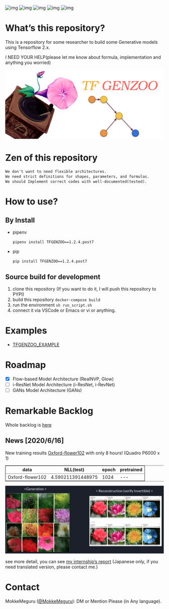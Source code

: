 ![img](https://github.com/MokkeMeguru/TFGENZOO/workflows/tensorflow%20test/badge.svg?branch=master)
![img](https://img.shields.io/badge/License-MIT-yellow.svg)
![img](https://img.shields.io/badge/python-3.7-blue.svg)
![img](https://img.shields.io/badge/tensorflow-%3E%3D2.2.0-brightgreen.svg)
![img](https://badge.fury.io/py/TFGENZOO.svg)

# What&rsquo;s this repository?

This is a repository for some researcher to build some Generative models using Tensorflow 2.x.

I NEED YOUR HELP(please let me know about formula, implementation and anything you worried)

![img](https://raw.githubusercontent.com/MokkeMeguru/TFGENZOO/master/docs/tfgenzoo_header.png)

# Zen of this repository

    We don't want to need flexible architectures.
    We need strict definitions for shapes, parameters, and formulas.
    We should Implement correct codes with well-documented(tested).

# How to use?

## By Install

- pipenv

      pipenv install TFGENZOO==1.2.4.post7

- pip

      pip install TFGENZOO==1.2.4.post7

## Source build for development

1.  clone this repository (If you want to do it, I will push this repository to PYPI)
2.  build this repository `docker-compose build`
3.  run the environment `sh run_script.sh`
4.  connect it via VSCode or Emacs or vi or anything.

# Examples

- [TFGENZOO_EXAMPLE](https://github.com/MokkeMeguru/TFGENZOO_EXAMPLE)

# Roadmap

- [x] Flow-based Model Architecture (RealNVP, Glow)
- [ ] i-ResNet Model Architecture (i-ResNet, i-RevNet)
- [ ] GANs Model Architecture (GANs)

# Remarkable Backlog

Whole backlog is [here](https://github.com/MokkeMeguru/TFGENZOO/wiki/Backlog)

## News [2020/6/16]

New training results [Oxford-flower102](https://www.tensorflow.org/datasets/catalog/oxford_flowers102) with only 8 hours! (Quadro P6000 x 1)

<table border="2" cellspacing="0" cellpadding="6" rules="groups" frame="hsides">

<colgroup>
<col  class="org-left" />

<col  class="org-right" />

<col  class="org-right" />

<col  class="org-left" />
</colgroup>
<thead>
<tr>
<th scope="col" class="org-left">data</th>
<th scope="col" class="org-right">NLL(test)</th>
<th scope="col" class="org-right">epoch</th>
<th scope="col" class="org-left">pretrained</th>
</tr>
</thead>

<tbody>
<tr>
<td class="org-left">Oxford-flower102</td>
<td class="org-right">4.590211391448975</td>
<td class="org-right">1024</td>
<td class="org-left">---</td>
</tr>
</tbody>
</table>

![img](https://raw.githubusercontent.com/MokkeMeguru/TFGENZOO/master/docs/oxford.png)

see more detail, you can see [my internship&rsquo;s report](https://docs.google.com/presentation/d/12z6MZizIsytLxUb2ly7vYorFiKruIGZ2ckQ0-By4b6s/edit?usp=sharing) (Japanese only, if you need translated version, please contact me.)

# Contact

MokkeMeguru ([@MokkeMeguru](https://twitter.com/MeguruMokke)): DM or Mention Please (in Any language).
